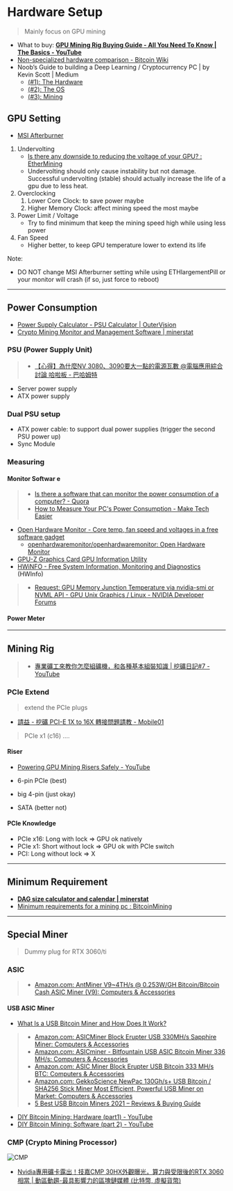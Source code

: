 # Hardware Setup

> Mainly focus on GPU mining

* What to buy: [**GPU Mining Rig Buying Guide - All You Need To Know | The Basics - YouTube**](https://www.youtube.com/watch?v=hNqs3Fn8TNo)
* [Non-specialized hardware comparison - Bitcoin Wiki](https://en.bitcoin.it/wiki/Non-specialized_hardware_comparison)
* Noob’s Guide to building a Deep Learning / Cryptocurrency PC | by Kevin Scott | Medium
  * [(#1): The Hardware](https://medium.com/@thekevinscott/noobs-guide-to-custom-computer-for-cryptocurrency-and-deep-learning-7caa255adfaf)
  * [(#2): The OS](https://medium.com/@thekevinscott/noobs-guide-to-building-a-deep-learning-cryptocurrency-pc-2-the-os-39dd20bd9b21)
  * [(#3): Mining](https://medium.com/@thekevinscott/noobs-guide-to-building-a-deep-learning-cryptocurrency-pc-3-mining-89bc93e4b501)

## GPU Setting

* [MSI Afterburner](https://www.msi.com/Landing/afterburner)

1. Undervolting
   * [Is there any downside to reducing the voltage of your GPU? : EtherMining](https://www.reddit.com/r/EtherMining/comments/7ted93/is_there_any_downside_to_reducing_the_voltage_of/)
   * Undervolting should only cause instability but not damage. Successful undervolting (stable) should actually increase the life of a gpu due to less heat.
2. Overclocking
   1. Lower Core Clock: to save power maybe
   2. Higher Memory Clock: affect mining speed the most maybe
3. Power Limit / Voltage
   * Try to find minimum that keep the mining speed high while using less power
4. Fan Speed
   * Higher better, to keep GPU temperature lower to extend its life

Note:

* DO NOT change MSI Afterburner setting while using ETHlargementPill or your monitor will crash (if so, just force to reboot)

---

## Power Consumption

* [Power Supply Calculator - PSU Calculator | OuterVision](https://outervision.com/power-supply-calculator)
* [Crypto Mining Monitor and Management Software | minerstat](https://minerstat.com/)

### PSU (Power Supply Unit)

> * [【心得】為什麼NV 3080、3090要大一點的電源瓦數 @電腦應用綜合討論 哈啦板 - 巴哈姆特](https://forum.gamer.com.tw/C.php?bsn=60030&snA=559927)

* Server power supply
* ATX power supply

### Dual PSU setup

* ATX power cable: to support dual power supplies (trigger the second PSU power up)
* Sync Module

### Measuring

#### Monitor Softwar e

> * [Is there a software that can monitor the power consumption of a computer? - Quora](https://www.quora.com/Is-there-a-software-that-can-monitor-the-power-consumption-of-a-computer)
> * [How to Measure Your PC's Power Consumption - Make Tech Easier](https://www.maketecheasier.com/measure-pc-power-consumption/)

* [Open Hardware Monitor - Core temp, fan speed and voltages in a free software gadget](https://openhardwaremonitor.org/)
  * [openhardwaremonitor/openhardwaremonitor: Open Hardware Monitor](https://github.com/openhardwaremonitor/openhardwaremonitor)
* [GPU-Z Graphics Card GPU Information Utility](https://www.techpowerup.com/gpuz/)
* [HWiNFO - Free System Information, Monitoring and Diagnostics](https://www.hwinfo.com/) (HWInfo)

> * [Request: GPU Memory Junction Temperature via nvidia-smi or NVML API - GPU Unix Graphics / Linux - NVIDIA Developer Forums](https://forums.developer.nvidia.com/t/request-gpu-memory-junction-temperature-via-nvidia-smi-or-nvml-api/168346)

#### Power Meter

---

## Mining Rig

> * [專業礦工來教你怎麼組礦機，和各種基本組裝知識 | 挖礦日記#7 - YouTube](https://www.youtube.com/watch?v=Hwfrmsw0-88)

### PCIe Extend

> extend the PCIe plugs

* [請益 - 挖礦 PCI-E 1X to 16X 轉接問題請教 - Mobile01](https://www.mobile01.com/topicdetail.php?f=298&t=6319447)

> PCIe x1 (c16) ....

#### Riser

* [Powering GPU Mining Risers Safely - YouTube](https://www.youtube.com/watch?v=QwLtumnF5-8)

* 6-pin PCIe (best)
* big 4-pin (just okay)
* SATA (better not)

#### PCIe Knowledge

* PCIe x16: Long with lock => GPU ok natively
* PCIe x1: Short without lock => GPU ok with PCIe switch
* PCI: Long without lock => X

---

## Minimum Requirement

* [**DAG size calculator and calendar | minerstat**](https://minerstat.com/dag-size-calculator)
* [Minimum requirements for a mining pc : BitcoinMining](https://www.reddit.com/r/BitcoinMining/comments/80kg8q/minimum_requirements_for_a_mining_pc/)

---

## Special Miner

> Dummy plug for RTX 3060/ti

### ASIC

> * [Amazon.com: AntMiner V9~4TH/s @ 0.253W/GH Bitcoin/Bitcoin Cash ASIC Miner (V9): Computers & Accessories](https://www.amazon.com/AntMiner-V9-4TH-0-253W-Bitcoin-V9/dp/B07BPZGFM7/ref=pd_sbs_1?pd_rd_w=JmWrH&pf_rd_p=5e0f7f8d-f321-4a3e-bdac-3142fcd848d7&pf_rd_r=Q5YQ59KY7THTSVGFZ2XZ&pd_rd_r=e220a403-0fd5-40f7-a5a8-5aab036b4779&pd_rd_wg=2o1eQ&pd_rd_i=B07BPZGFM7&psc=1)

#### USB ASIC Miner

* [What Is a USB Bitcoin Miner and How Does It Work?](https://www.investopedia.com/tech/usb-bitcoin-mining/)

> * [Amazon.com: ASICMiner Block Erupter USB 330MH/s Sapphire Miner: Computers & Accessories](https://www.amazon.com/ASICMiner-Block-Erupter-USB-Sapphire/dp/B00CUJT7TO/ref=as_li_ss_tl?ie=UTF8&linkCode=sl1&tag=bitcongress-20&linkId=e060f5dfdb5b8fc683825d83d338f75b)
> * [Amazon.com: ASICminer - Bitfountain USB ASIC Bitcoin Miner 336 MH/s: Computers & Accessories](https://www.amazon.com/ASICminer-Bitfountain-ASIC-Bitcoin-Miner/dp/B00E5IA6Q6/ref=sr_1_8?dchild=1&keywords=usb+bitcoin+miner&qid=1614925537&sr=8-8)
> * [Amazon.com: ASIC Miner Block Erupter USB Bitcoin 333 MH/s BTC: Computers & Accessories](https://www.amazon.com/ASIC-Miner-Block-Erupter-Bitcoin/dp/B00XNI1CL2/ref=sr_1_9?dchild=1&keywords=usb+bitcoin+miner&qid=1614925537&sr=8-9)
> * [Amazon.com: GekkoScience NewPac 130Gh/s+ USB Bitcoin / SHA256 Stick Miner Most Efficient, Powerful USB Miner on Market: Computers & Accessories](https://www.amazon.com/GekkoScience-NewPac-Efficient-Powerful-Multi-Pool/dp/B07MNQGZW8)
> * [5 Best USB Bitcoin Miners 2021 – Reviews & Buying Guide](https://www.bitcongress.org/bitcoin/mining/best-usb-bitcoin-miners/)

* [DIY Bitcoin Mining: Hardware (part1) - YouTube](https://www.youtube.com/watch?v=fJSITD0sPVY)
* [DIY Bitcoin Mining: Software (part 2) - YouTube](https://www.youtube.com/watch?v=MH2i9pudQgk)

### CMP (Crypto Mining Processor)

![CMP](https://storage.googleapis.com/image.blocktempo.com/2021/03/GPU-CUDA-777.png)

* [Nvidia專用礦卡露出！技嘉CMP 30HX外觀曝光，算力與受限後的RTX 3060相當 | 動區動趨-最具影響力的區塊鏈媒體 (比特幣, 虛擬貨幣)](https://www.blocktempo.com/nvidia-new-cmp-minning-gpu-30hx-exposed/)
